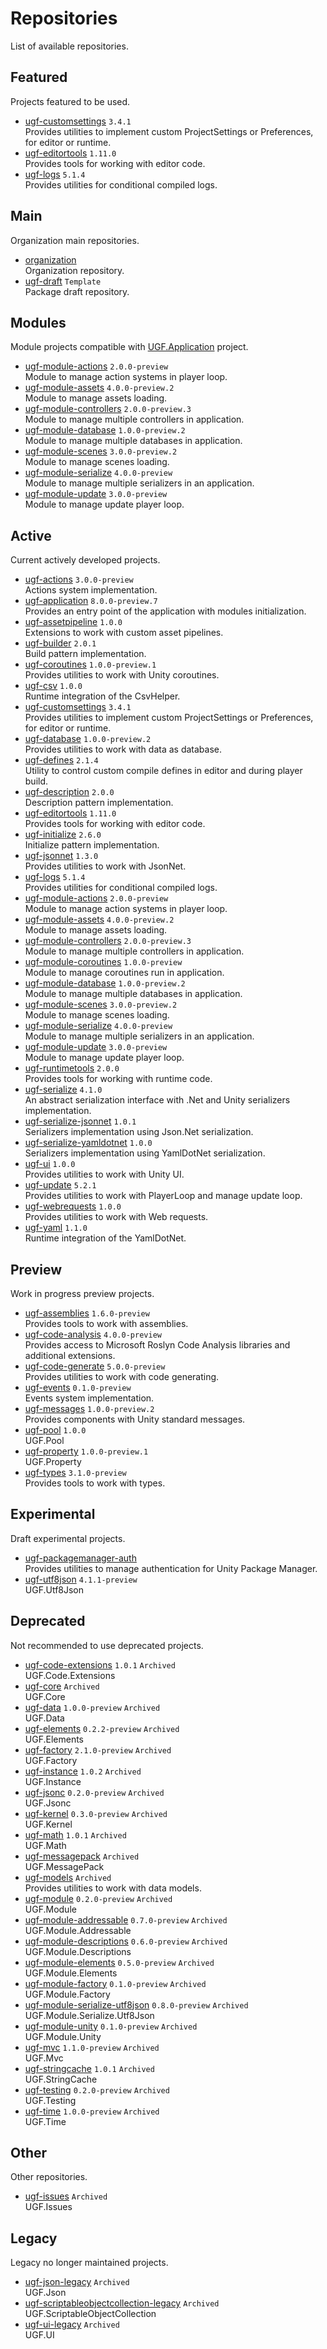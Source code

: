 # Repositories

List of available repositories.

## Featured

Projects featured to be used.

- [ugf-customsettings](https://github.com/unity-game-framework/ugf-customsettings) `3.4.1`   
  Provides utilities to implement custom ProjectSettings or Preferences, for editor or runtime.
- [ugf-editortools](https://github.com/unity-game-framework/ugf-editortools) `1.11.0`   
  Provides tools for working with editor code.
- [ugf-logs](https://github.com/unity-game-framework/ugf-logs) `5.1.4`   
  Provides utilities for conditional compiled logs.

## Main

Organization main repositories.

- [organization](https://github.com/unity-game-framework/organization)   
  Organization repository.
- [ugf-draft](https://github.com/unity-game-framework/ugf-draft) `Template`  
  Package draft repository.

## Modules

Module projects compatible with [UGF.Application](https://github.com/unity-game-framework/ugf-application) project.

- [ugf-module-actions](https://github.com/unity-game-framework/ugf-module-actions) `2.0.0-preview`   
  Module to manage action systems in player loop.
- [ugf-module-assets](https://github.com/unity-game-framework/ugf-module-assets) `4.0.0-preview.2`   
  Module to manage assets loading.
- [ugf-module-controllers](https://github.com/unity-game-framework/ugf-module-controllers) `2.0.0-preview.3`   
  Module to manage multiple controllers in application.
- [ugf-module-database](https://github.com/unity-game-framework/ugf-module-database) `1.0.0-preview.2`   
  Module to manage multiple databases in application.
- [ugf-module-scenes](https://github.com/unity-game-framework/ugf-module-scenes) `3.0.0-preview.2`   
  Module to manage scenes loading.
- [ugf-module-serialize](https://github.com/unity-game-framework/ugf-module-serialize) `4.0.0-preview`   
  Module to manage multiple serializers in an application.
- [ugf-module-update](https://github.com/unity-game-framework/ugf-module-update) `3.0.0-preview`   
  Module to manage update player loop.

## Active

Current actively developed projects.

- [ugf-actions](https://github.com/unity-game-framework/ugf-actions) `3.0.0-preview`   
  Actions system implementation.
- [ugf-application](https://github.com/unity-game-framework/ugf-application) `8.0.0-preview.7`   
  Provides an entry point of the application with modules initialization.
- [ugf-assetpipeline](https://github.com/unity-game-framework/ugf-assetpipeline) `1.0.0`   
  Extensions to work with custom asset pipelines.
- [ugf-builder](https://github.com/unity-game-framework/ugf-builder) `2.0.1`   
  Build pattern implementation.
- [ugf-coroutines](https://github.com/unity-game-framework/ugf-coroutines) `1.0.0-preview.1`   
  Provides utilities to work with Unity coroutines.
- [ugf-csv](https://github.com/unity-game-framework/ugf-csv) `1.0.0`   
  Runtime integration of the CsvHelper.
- [ugf-customsettings](https://github.com/unity-game-framework/ugf-customsettings) `3.4.1`   
  Provides utilities to implement custom ProjectSettings or Preferences, for editor or runtime.
- [ugf-database](https://github.com/unity-game-framework/ugf-database) `1.0.0-preview.2`   
  Provides utilities to work with data as database.
- [ugf-defines](https://github.com/unity-game-framework/ugf-defines) `2.1.4`   
  Utility to control custom compile defines in editor and during player build.
- [ugf-description](https://github.com/unity-game-framework/ugf-description) `2.0.0`   
  Description pattern implementation.
- [ugf-editortools](https://github.com/unity-game-framework/ugf-editortools) `1.11.0`   
  Provides tools for working with editor code.
- [ugf-initialize](https://github.com/unity-game-framework/ugf-initialize) `2.6.0`   
  Initialize pattern implementation.
- [ugf-jsonnet](https://github.com/unity-game-framework/ugf-jsonnet) `1.3.0`   
  Provides utilities to work with JsonNet.
- [ugf-logs](https://github.com/unity-game-framework/ugf-logs) `5.1.4`   
  Provides utilities for conditional compiled logs.
- [ugf-module-actions](https://github.com/unity-game-framework/ugf-module-actions) `2.0.0-preview`   
  Module to manage action systems in player loop.
- [ugf-module-assets](https://github.com/unity-game-framework/ugf-module-assets) `4.0.0-preview.2`   
  Module to manage assets loading.
- [ugf-module-controllers](https://github.com/unity-game-framework/ugf-module-controllers) `2.0.0-preview.3`   
  Module to manage multiple controllers in application.
- [ugf-module-coroutines](https://github.com/unity-game-framework/ugf-module-coroutines) `1.0.0-preview`   
  Module to manage coroutines run in application.
- [ugf-module-database](https://github.com/unity-game-framework/ugf-module-database) `1.0.0-preview.2`   
  Module to manage multiple databases in application.
- [ugf-module-scenes](https://github.com/unity-game-framework/ugf-module-scenes) `3.0.0-preview.2`   
  Module to manage scenes loading.
- [ugf-module-serialize](https://github.com/unity-game-framework/ugf-module-serialize) `4.0.0-preview`   
  Module to manage multiple serializers in an application.
- [ugf-module-update](https://github.com/unity-game-framework/ugf-module-update) `3.0.0-preview`   
  Module to manage update player loop.
- [ugf-runtimetools](https://github.com/unity-game-framework/ugf-runtimetools) `2.0.0`   
  Provides tools for working with runtime code.
- [ugf-serialize](https://github.com/unity-game-framework/ugf-serialize) `4.1.0`   
  An abstract serialization interface with .Net and Unity serializers implementation.
- [ugf-serialize-jsonnet](https://github.com/unity-game-framework/ugf-serialize-jsonnet) `1.0.1`   
  Serializers implementation using Json.Net serialization.
- [ugf-serialize-yamldotnet](https://github.com/unity-game-framework/ugf-serialize-yamldotnet) `1.0.0`   
  Serializers implementation using YamlDotNet serialization.
- [ugf-ui](https://github.com/unity-game-framework/ugf-ui) `1.0.0`   
  Provides utilities to work with Unity UI.
- [ugf-update](https://github.com/unity-game-framework/ugf-update) `5.2.1`   
  Provides utilities to work with PlayerLoop and manage update loop.
- [ugf-webrequests](https://github.com/unity-game-framework/ugf-webrequests) `1.0.0`   
  Provides utilities to work with Web requests.
- [ugf-yaml](https://github.com/unity-game-framework/ugf-yaml) `1.1.0`   
  Runtime integration of the YamlDotNet.

## Preview

Work in progress preview projects.

- [ugf-assemblies](https://github.com/unity-game-framework/ugf-assemblies) `1.6.0-preview`   
  Provides tools to work with assemblies.
- [ugf-code-analysis](https://github.com/unity-game-framework/ugf-code-analysis) `4.0.0-preview`   
  Provides access to Microsoft Roslyn Code Analysis libraries and additional extensions.
- [ugf-code-generate](https://github.com/unity-game-framework/ugf-code-generate) `5.0.0-preview`   
  Provides utilities to work with code generating.
- [ugf-events](https://github.com/unity-game-framework/ugf-events) `0.1.0-preview`   
  Events system implementation.
- [ugf-messages](https://github.com/unity-game-framework/ugf-messages) `1.0.0-preview.2`   
  Provides components with Unity standard messages.
- [ugf-pool](https://github.com/unity-game-framework/ugf-pool) `1.0.0`   
  UGF.Pool
- [ugf-property](https://github.com/unity-game-framework/ugf-property) `1.0.0-preview.1`   
  UGF.Property
- [ugf-types](https://github.com/unity-game-framework/ugf-types) `3.1.0-preview`   
  Provides tools to work with types.

## Experimental

Draft experimental projects.

- [ugf-packagemanager-auth](https://github.com/unity-game-framework/ugf-packagemanager-auth)   
  Provides utilities to manage authentication for Unity Package Manager.
- [ugf-utf8json](https://github.com/unity-game-framework/ugf-utf8json) `4.1.1-preview`   
  UGF.Utf8Json

## Deprecated

Not recommended to use deprecated projects.

- [ugf-code-extensions](https://github.com/unity-game-framework/ugf-code-extensions) `1.0.1` `Archived`  
  UGF.Code.Extensions
- [ugf-core](https://github.com/unity-game-framework/ugf-core) `Archived`  
  UGF.Core
- [ugf-data](https://github.com/unity-game-framework/ugf-data) `1.0.0-preview` `Archived`  
  UGF.Data
- [ugf-elements](https://github.com/unity-game-framework/ugf-elements) `0.2.2-preview` `Archived`  
  UGF.Elements
- [ugf-factory](https://github.com/unity-game-framework/ugf-factory) `2.1.0-preview` `Archived`  
  UGF.Factory
- [ugf-instance](https://github.com/unity-game-framework/ugf-instance) `1.0.2` `Archived`  
  UGF.Instance
- [ugf-jsonc](https://github.com/unity-game-framework/ugf-jsonc) `0.2.0-preview` `Archived`  
  UGF.Jsonc
- [ugf-kernel](https://github.com/unity-game-framework/ugf-kernel) `0.3.0-preview` `Archived`  
  UGF.Kernel
- [ugf-math](https://github.com/unity-game-framework/ugf-math) `1.0.1` `Archived`  
  UGF.Math
- [ugf-messagepack](https://github.com/unity-game-framework/ugf-messagepack) `Archived`  
  UGF.MessagePack
- [ugf-models](https://github.com/unity-game-framework/ugf-models) `Archived`  
  Provides utilities to work with data models.
- [ugf-module](https://github.com/unity-game-framework/ugf-module) `0.2.0-preview` `Archived`  
  UGF.Module
- [ugf-module-addressable](https://github.com/unity-game-framework/ugf-module-addressable) `0.7.0-preview` `Archived`  
  UGF.Module.Addressable
- [ugf-module-descriptions](https://github.com/unity-game-framework/ugf-module-descriptions) `0.6.0-preview` `Archived`  
  UGF.Module.Descriptions
- [ugf-module-elements](https://github.com/unity-game-framework/ugf-module-elements) `0.5.0-preview` `Archived`  
  UGF.Module.Elements
- [ugf-module-factory](https://github.com/unity-game-framework/ugf-module-factory) `0.1.0-preview` `Archived`  
  UGF.Module.Factory
- [ugf-module-serialize-utf8json](https://github.com/unity-game-framework/ugf-module-serialize-utf8json) `0.8.0-preview` `Archived`  
  UGF.Module.Serialize.Utf8Json
- [ugf-module-unity](https://github.com/unity-game-framework/ugf-module-unity) `0.1.0-preview` `Archived`  
  UGF.Module.Unity
- [ugf-mvc](https://github.com/unity-game-framework/ugf-mvc) `1.1.0-preview` `Archived`  
  UGF.Mvc
- [ugf-stringcache](https://github.com/unity-game-framework/ugf-stringcache) `1.0.1` `Archived`  
  UGF.StringCache
- [ugf-testing](https://github.com/unity-game-framework/ugf-testing) `0.2.0-preview` `Archived`  
  UGF.Testing
- [ugf-time](https://github.com/unity-game-framework/ugf-time) `1.0.0-preview` `Archived`  
  UGF.Time

## Other

Other repositories.

- [ugf-issues](https://github.com/unity-game-framework/ugf-issues) `Archived`  
  UGF.Issues

## Legacy

Legacy no longer maintained projects.

- [ugf-json-legacy](https://github.com/unity-game-framework/ugf-json-legacy) `Archived`  
  UGF.Json
- [ugf-scriptableobjectcollection-legacy](https://github.com/unity-game-framework/ugf-scriptableobjectcollection-legacy) `Archived`  
  UGF.ScriptableObjectCollection
- [ugf-ui-legacy](https://github.com/unity-game-framework/ugf-ui-legacy) `Archived`  
  UGF.UI


